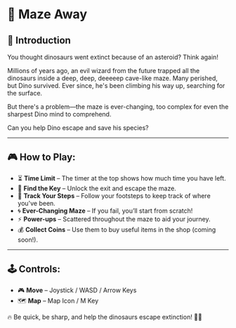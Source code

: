 # 🦖 Maze Away

## 🚀 Introduction
You thought dinosaurs went extinct because of an asteroid? Think again!

Millions of years ago, an evil wizard from the future trapped all the dinosaurs inside a deep, deep, deeeeep cave-like maze. Many perished, but Dino survived. Ever since, he's been climbing his way up, searching for the surface.

But there's a problem—the maze is ever-changing, too complex for even the sharpest Dino mind to comprehend.

Can you help Dino escape and save his species?

---

## 🎮 How to Play:
- ⏳ **Time Limit** – The timer at the top shows how much time you have left.
- 🔑 **Find the Key** – Unlock the exit and escape the maze.
- 👣 **Track Your Steps** – Follow your footsteps to keep track of where you've been.
- 🌀 **Ever-Changing Maze** – If you fail, you’ll start from scratch!
- ⚡ **Power-ups** – Scattered throughout the maze to aid your journey.
- 💰 **Collect Coins** – Use them to buy useful items in the shop (coming soon!).

---

## 🕹️ Controls:
- 🎮 **Move** – Joystick / WASD / Arrow Keys
- 🗺️ **Map** – Map Icon / M Key

🔥 Be quick, be sharp, and help the dinosaurs escape extinction! 🦖✨

